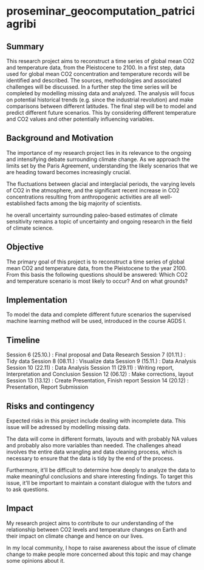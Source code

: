 # proseminar_geocomputation_patriciagribi


## Summary

This research project aims to reconstruct a time series of global mean
CO2 and temperature data, from the Pleistocene to 2100. 
In a first step, data used for global mean CO2 concentration and 
temperature records will be identified and described. The sources, 
methodologies and associated challenges will be discussed. In a further 
step the time series will be completed by modelling missing data and analyzed. 
The analysis will focus on potential historical trends (e.g. since the 
industrial revolution) and make comparisons between different latitudes.
The final step will be to model and predict different future scenarios. This 
by considering different temperature and CO2 values and other potentially influencing
variables.


## Background and Motivation

The importance of my research project lies in its relevance to the ongoing and intensifying 
debate surrounding climate change. As we approach the limits set by the Paris Agreement, 
understanding the likely scenarios that we are heading toward becomes increasingly crucial.

The fluctuations between glacial and interglacial periods, the varying levels of CO2 in the 
atmosphere, and the significant recent increase in CO2 concentrations resulting from 
anthropogenic activities are all well-established facts among the big majority of scientists. 

he overall uncertainty surrounding paleo-based estimates of climate sensitivity remains a 
topic of uncertainty and ongoing research in the field of climate science.


## Objective

The primary goal of this project is to reconstruct a time series of global mean
CO2 and temperature data, from the Pleistocene to the year 2100. 
From this basis the following questions should be answered: 
Which CO2 and temperature scenario is most likely to occur? And on what grounds?


## Implementation

To model the data and complete different future scenarios the supervised
machine learning method will be used, introduced in the course AGDS I. 


## Timeline

Session 6 (25.10.) : Final proposal and Data Research 
Session 7 (01.11.) : Tidy data 
Session 8 (08.11.) : Visualize data 
Session 9 (15.11.) : Data Analysis 
Session 10 (22.11) : Data Analysis 
Session 11 (29.11) : Writing report, Interpretation and Conclusion
Session 12 (06.12) : Make corrections, layout
Session 13 (13.12) : Create Presentation, Finish report
Session 14 (20.12) : Presentation, Report Submission


## Risks and contingency

Expected risks in this project include dealing with incomplete data. This
issue will be adressed by modelling missing data.

The data will come in different formats, layouts and with probably NA values and 
probably also more variables than needed. The challenges ahead involves the entire
data wrangling and data cleaning process, which is necessary to ensure that the data 
is tidy by the end of the process. 

Furthermore, it'll be difficult to determine how deeply to analyze the data to make
meaningful conclusions and share interesting findings. To target this issue, it'll
be important to maintain a constant dialogue with the tutors and to ask questions.


## Impact

My research project aims to contribute to our understanding of the relationship
between CO2 levels and temperature changes on Earth and their impact on climate
change and hence on our lives.

In my local community, I hope to raise awareness about the issue of climate change 
to make people more concerned about this topic and may change some opinions about it.
